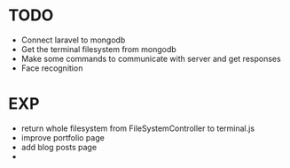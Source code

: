 # TODO
- Connect laravel to mongodb
- Get the terminal filesystem from mongodb
- Make some commands to communicate with server and get responses
- Face recognition

# EXP
- return whole filesystem from FileSystemController to terminal.js
- improve portfolio page
- add blog posts page
- 